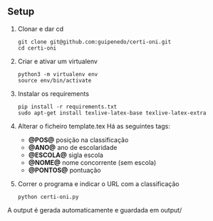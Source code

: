 ## Setup

1. Clonar e dar cd

    ```
    git clone git@github.com:guipenedo/certi-oni.git
    cd certi-oni
    ```

2. Criar e ativar um virtualenv
    ```
    python3 -m virtualenv env
    source env/bin/activate
    ```
    
3. Instalar os requirements

    ```
    pip install -r requirements.txt
    sudo apt-get install texlive-latex-base texlive-latex-extra
    ```

4. Alterar o ficheiro template.tex
    Há as seguintes tags:
    - **@POS@** posição na classificação
    - **@ANO@** ano de escolaridade
    - **@ESCOLA@** sigla escola
    - **@NOME@** nome concorrente (sem escola)
    - **@PONTOS@** pontuação

5. Correr o programa e indicar o URL com a classificação
    ```
    python certi-oni.py
    ```

A output é gerada automaticamente e guardada em output/